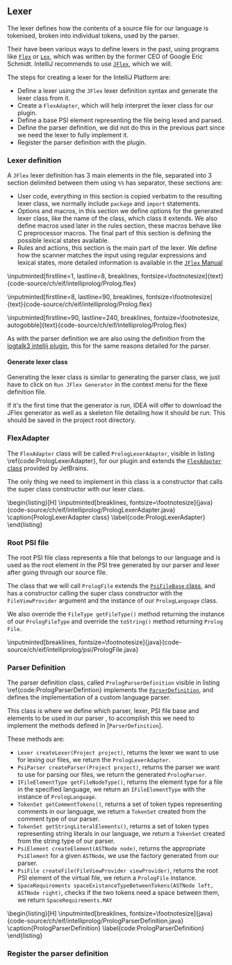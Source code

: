 ## Lexer

The lexer defines how the contents of a source file for our language is tokenised, broken into
individual tokens, used by the parser.

Their have been various ways to define lexers in the past, using programs like [`Flex`](https://en.wikipedia.org/wiki/Flex_(lexical_analyser_generator)) or [`Lex`](https://en.wikipedia.org/wiki/Lex_(software)), which was written by the former CEO of Google Eric Schmidt. IntelliJ recommends to use [`JFlex`](http://www.jflex.de/), which we will.

The steps for creating a lexer for the IntelliJ Platform are:

+ Define a lexer using the `JFlex` lexer definition syntax and generate the lexer class from it.
+ Create a `FlexAdapter`, which will help interpret the lexer class for our plugin.
+ Define a base PSI element representing the file being lexed and parsed.
+ Define the parser definition, we did not do this in the previous part since we need the lexer to
  fully implement it.
+ Register the parser definition with the plugin.

### Lexer definition

A `JFlex` lexer definition has 3 main elements in the file, separated into 3 section delimited between
them using `%%` has separator, these sections are:

+ User code, everything in this section is copied verbatim to the resulting lexer class, we normally
  include `package` and `import` statements.
+ Options and macros, in this section we define options for the generated lexer class, like the name
  of the class, which class it extends. We also define macros used later in the rules section, these
   macros behave like C preprocessor macros. The final part of this section is defining the possible
   lexical states available.
+ Rules and actions, this section is the main part of the lexer. We define how the scanner matches
  the input using regular expressions and lexical states, more detailed information is available in
  the [`JFlex` Manual](http://jflex.de/manual.pdf)

\inputminted[firstline=1, lastline=8, breaklines, fontsize=\footnotesize]{text}{code-source/ch/eif/intelliprolog/Prolog.flex}

\inputminted[firstline=8, lastline=90, breaklines, fontsize=\footnotesize]{text}{code-source/ch/eif/intelliprolog/Prolog.flex}

\inputminted[firstline=90, lastline=240, breaklines, fontsize=\footnotesize, autogobble]{text}{code-source/ch/eif/intelliprolog/Prolog.flex}

As with the parser definition we are also using the definition from the [logtalk3 intellij plugin](https://github.com/LogtalkDotOrg/logtalk3/tree/master/coding/idea), this for the same reasons
detailed for the parser.

#### Generate lexer class

Generating the lexer class is similar to generating the parser class, we just have to click on `Run JFlex Generator` in the context menu for the flexe definition file.

If it's the first time that the generator is run, IDEA will offer to download the JFlex generator as
well as a skeleton file detailing how it should be run. This should be saved in the project root directory.

### FlexAdapter

The `FlexAdapter` class will be called `PrologLexerAdapter`, visible in listing \ref{code:PrologLexerAdapter}, for our plugin and extends the [`FlexAdapter` class](https://upsource.jetbrains.com/idea-ce/file/idea-ce-32b2fa21845ae8598f946709d2aa98c005add383/platform/core-api/src/com/intellij/lexer/FlexAdapter.java) provided by JetBrains.

The only thing we need to implement in this class is a constructor that calls the super class
constructor with our lexer class.

\begin{listing}[H]
\inputminted[breaklines, fontsize=\footnotesize]{java}{code-source/ch/eif/intelliprolog/PrologLexerAdapter.java}
\caption{PrologLexerAdapter class}
\label{code:PrologLexerAdapter}
\end{listing}


### Root PSI file

The root PSI file class represents a file that belongs to our language and is used as the root element
in the PSI tree generated by our parser and lexer after going through our source file.

The class that we will call `PrologFile` extends the [`PsiFileBase` class](https://upsource.jetbrains.com/idea-ce/file/idea-ce-32b2fa21845ae8598f946709d2aa98c005add383/platform/core-impl/src/com/intellij/extapi/psi/PsiFileBase.java),
and has a constructor calling the super class constructor with the `FileViewProvider` argument and
the instance of our `PrologLanguage` class.

We also override the `FileType getFileType()` method returning the instance of our `PrologFileType` and override the `toString()` method returning `Prolog File`.

\inputminted[breaklines, fontsize=\footnotesize]{java}{code-source/ch/eif/intelliprolog/psi/PrologFile.java}

### Parser Definition

The parser definition class, called `PrologParserDefinition` visible in listing \ref{code:PrologParserDefintion} implements the [`ParserDefinition`](https://upsource.jetbrains.com/idea-ce/file/idea-ce-dba03e40ff8fc26feb037493ca72af40c273dfa4/platform/core-api/src/com/intellij/lang/ParserDefinition.java), and defines the implementation of a custom
language parser.

This class is where we define which parser, lexer, PSI file base and elements to be used in our parser
, to accomplish this we need to implement the methods defined in [`ParserDefinition`].

These methods are:

+ `Lexer createLexer(Project project)`, returns the lexer we want to use for lexing our files, we
  return the `PrologLexerAdapter`.
+ `PsiParser createParser(Project project)`, returns the parser we want to use for parsing our files,
  we return the generated `PrologParser`.
+ `IFileElementType getFileNodeType()`, returns the element type for a file in the specified language,
  we return an `IFileElementType` with the instance of `PrologLanguage`.
+ `TokenSet getCommentTokens()`, returns a set of token types representing comments in our language,
  we return a `TokenSet` created from the comment type of our parser.
+ `TokenSet getStringLiteralElements()`, returns a set of token types representing string literals in
  our language, we return a `TokenSet` created from the string type of our parser.
+ `PsiElement createElement(ASTNode node)`, returns the appropriate `PsiElement` for a given `ASTNode`,
  we use the factory generated from our parser.
+ `PsiFile createFile(FileViewProvider viewProvider)`, returns the root PSI element of the virtual file,
  we return a `PrologFile` instance.
+ `SpaceRequirements spaceExistanceTypeBetweenTokens(ASTNode left, ASTNode right)`, checks if the two
  tokens need a space between them, we return `SpaceRequirements.MAY`

\begin{listing}[H]
\inputminted[breaklines, fontsize=\footnotesize]{java}{code-source/ch/eif/intelliprolog/PrologParserDefinition.java}
\caption{PrologParserDefinition}
\label{code:PrologParserDefinition}
\end{listing}

### Register the parser definition
